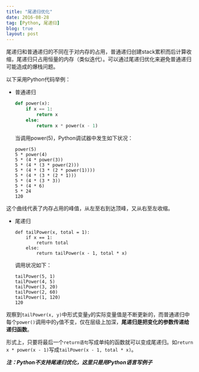 ```yaml
---
title: "尾递归优化"
date: 2016-08-28
tag: [Python, 尾递归]
blog: true
layout: post
---
```


尾递归和普通递归的不同在于对内存的占用，普通递归创建stack累积而后计算收缩，尾递归只占用恒量的内存（类似迭代）。可以通过尾递归优化来避免普通递归可能造成的爆栈问题。

以下采用Python代码举例：

- 普通递归

  ```python
  def power(x):
      if x == 1:
          return x
      else:
          return x * power(x - 1)
  ```

  当调用power(5)，Python调试器中发生如下状况：

  ```
  power(5)
  5 * power(4)
  5 * (4 * power(3))
  5 * (4 * (3 * power(2)))
  5 * (4 * (3 * (2 * power(1))))
  5 * (4 * (3 * (2 * 1)))
  5 * (4 * (3 * 3))
  5 * (4 * 6)
  5 * 24
  120
  ```

这个曲线代表了内存占用的峰值，从左至右到达顶峰，又从右至左收缩。

- 尾递归

  ```
  def tailPower(x, total = 1):
      if x == 1:
          return total
      else:
          return tailPower(x - 1, total * x)
  ```

  调用状况如下：

  ```
  tailPower(5, 1)
  tailPower(4, 5)
  tailPower(3, 20)
  tailPower(2, 60)
  tailPower(1, 120)
  120
  ```

观察到`tailPower(x, y)`中形式变量`y`的实际变量值是不断更新的，而普通递归中每个`power()`调用中的`y`值不变，仅在层级上加深，**尾递归是把变化的参数传递给递归函数**。

形式上，只要将最后一个`return语句`写成单纯的函数就可以变成尾递归。如`return x * power(x - 1)`写成`tailPower(x - 1, total * x)`。

***注：Python不支持尾递归优化，这里只是用Python语言写例子***